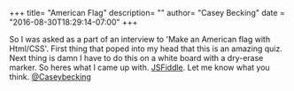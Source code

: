 +++
title= "American Flag"
description= ""
author= "Casey Becking"
date = "2016-08-30T18:29:14-07:00"
+++


So I was asked as a part of an interview to 'Make an American flag with Html/CSS'. First thing that poped into my head that this is an amazing quiz. Next thing is damn I have to do this on a white board with a dry-erase marker. So heres what I came up with. [JSFiddle](http://jsfiddle.net/caseybecking/MQSg7/). Let me know what you think. [@Caseybecking](http=//twitter.com/caseybecking) 